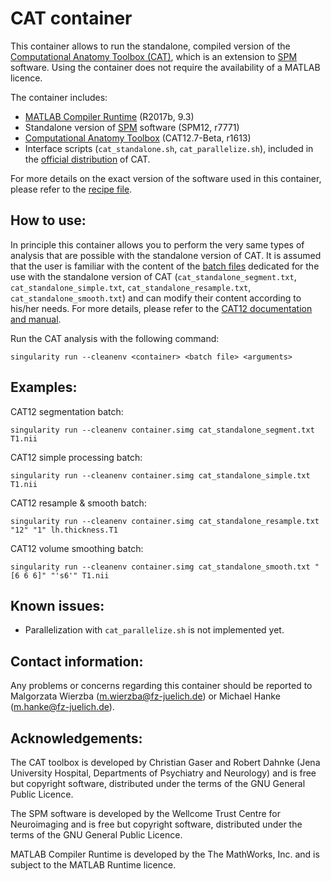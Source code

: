 
# CAT container

This container allows to run the standalone, compiled version of the [Computational Anatomy Toolbox (CAT)](http://www.neuro.uni-jena.de/cat/), which is an extension to [SPM](https://www.fil.ion.ucl.ac.uk/spm/software/) software. Using the container does not require the availability of a MATLAB licence.

The container includes:

- [MATLAB Compiler Runtime](https://uk.mathworks.com/products/compiler/matlab-runtime.html) (R2017b, 9.3)
- Standalone version of [SPM](https://www.fil.ion.ucl.ac.uk/spm/software/) software (SPM12, r7771)
- [Computational Anatomy Toolbox](http://www.neuro.uni-jena.de/cat/) (CAT12.7-Beta, r1613)
- Interface scripts (`cat_standalone.sh`, `cat_parallelize.sh`), included in the [official distribution](http://www.neuro.uni-jena.de/cat/index.html#DOWNLOAD) of CAT.

For more details on the exact version of the software used in this container, please refer to the [recipe file](https://jugit.fz-juelich.de/m.wierzba/cat-container/-/blob/master/Singularity).

## How to use:

In principle this container allows you to perform the very same types of analysis that are possible with the standalone version of CAT. It is assumed that the user is familiar with the content of the [batch files](https://jugit.fz-juelich.de/m.wierzba/cat-container/-/tree/master/batch) dedicated for the use with the standalone version of CAT (`cat_standalone_segment.txt`, `cat_standalone_simple.txt`, `cat_standalone_resample.txt`, `cat_standalone_smooth.txt`) and can modify their content according to his/her needs. For more details, please refer to the [CAT12 documentation and manual](http://www.neuro.uni-jena.de/cat12/CAT12-Manual.pdf).

Run the CAT analysis with the following command:

`singularity run --cleanenv <container> <batch file> <arguments>`

## Examples:

CAT12 segmentation batch:

`singularity run --cleanenv container.simg cat_standalone_segment.txt T1.nii`

CAT12 simple processing batch:

`singularity run --cleanenv container.simg cat_standalone_simple.txt T1.nii`

CAT12 resample & smooth batch:

`singularity run --cleanenv container.simg cat_standalone_resample.txt "12" "1" lh.thickness.T1`

CAT12 volume smoothing batch:

`singularity run --cleanenv container.simg cat_standalone_smooth.txt "[6 6 6]" "'s6'" T1.nii`


## Known issues:

* Parallelization with `cat_parallelize.sh` is not implemented yet.


## Contact information:

Any problems or concerns regarding this container should be reported to Malgorzata Wierzba (m.wierzba@fz-juelich.de) or Michael Hanke (m.hanke@fz-juelich.de).


## Acknowledgements:

The CAT toolbox is developed by Christian Gaser and Robert Dahnke (Jena University Hospital, Departments of Psychiatry and Neurology) and is free but copyright software, distributed under the terms of the GNU General Public Licence.

The SPM software is developed by the Wellcome Trust Centre for Neuroimaging and is free but copyright software, distributed under the terms of the GNU General Public Licence.

MATLAB Compiler Runtime is developed by the The MathWorks, Inc. and is subject to the MATLAB Runtime licence.
